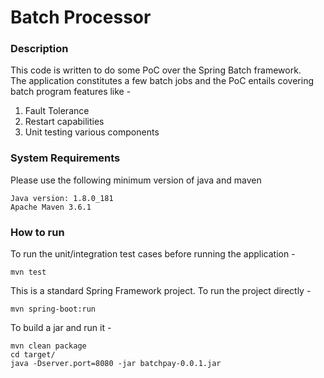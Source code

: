 # Batch Processor

### Description
This code is written to do some PoC over the Spring Batch framework. <br>
The application constitutes a few batch jobs and the PoC entails covering batch program features like - 
1. Fault Tolerance
2. Restart capabilities
3. Unit testing various components

### System Requirements
Please use the following minimum version of java and maven
~~~
Java version: 1.8.0_181
Apache Maven 3.6.1
~~~

### How to run
To run the unit/integration test cases before running the application - 
~~~
mvn test
~~~
This is a standard Spring Framework project. To run the project directly - 
~~~
mvn spring-boot:run
~~~
To build a jar and run it -
~~~
mvn clean package
cd target/
java -Dserver.port=8080 -jar batchpay-0.0.1.jar
~~~